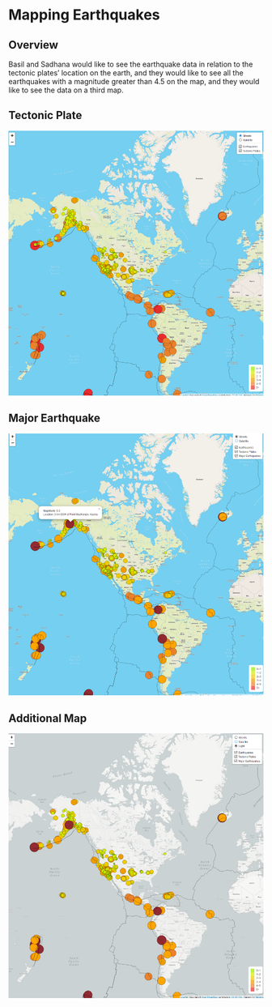 # Mapping Earthquakes

## Overview
Basil and Sadhana would like to see the earthquake data in relation to the tectonic plates’ location on the earth, and they would like to see all the earthquakes with a magnitude greater than 4.5 on the map, and they would like to see the data on a third map.

## Tectonic Plate
![1](https://github.com/Jandreezy/Mapping_Earthquakes/blob/main/Earthquake_Challenge/Images/Deliverable_1.png?raw=true)
## Major Earthquake
![2](https://github.com/Jandreezy/Mapping_Earthquakes/blob/main/Earthquake_Challenge/Images/Deliverable_2.png?raw=true)
## Additional Map
![3](https://github.com/Jandreezy/Mapping_Earthquakes/blob/main/Earthquake_Challenge/Images/Deliverable_3.png?raw=true)